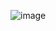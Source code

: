 ![image](https://cr-skills-chart-widget.azurewebsites.net/api/api?username=rodsotdia&show-other-skills=true&skills=JavaScript,HTML,CSS,PHP,SCSS,JSON,Vue)

<!--### Hi there 👋-->
<!--
**rodsotdia/rodsotdia** is a ✨ _special_ ✨ repository because its `README.md` (this file) appears on your GitHub profile.

Here are some ideas to get you started:

- 🔭 I’m currently working on ...
- 🌱 I’m currently learning ...
- 👯 I’m looking to collaborate on ...
- 🤔 I’m looking for help with ...
- 💬 Ask me about ...
- 📫 How to reach me: ...
- 😄 Pronouns: ...
- ⚡ Fun fact: ...
-->
